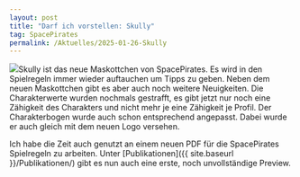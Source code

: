 ```yaml
---
layout: post
title: "Darf ich vorstellen: Skully"
tag: SpacePirates
permalink: /Aktuelles/2025-01-26-Skully
---
```


<img src="{{ site.baseurl }}/assets/images/skully-black-web.svg" class="float-start me-3"/>Skully ist das neue Maskottchen von SpacePirates. Es wird in den Spielregeln immer wieder auftauchen um Tipps zu geben. Neben dem neuen Maskottchen gibt es aber auch noch weitere Neuigkeiten. Die Charakterwerte wurden nochmals gestrafft, es gibt jetzt nur noch eine Zähigkeit des Charakters und nicht mehr je eine Zähigkeit je Profil. Der Charakterbogen wurde auch schon entsprechend angepasst. Dabei wurde er auch gleich mit dem neuen Logo versehen.

Ich habe die Zeit auch genutzt an einem neuen PDF für die SpacePirates Spielregeln zu arbeiten. Unter [Publikationen]({{ site.baseurl }}/Publikationen/) gibt es nun auch eine erste, noch unvollständige Preview.
